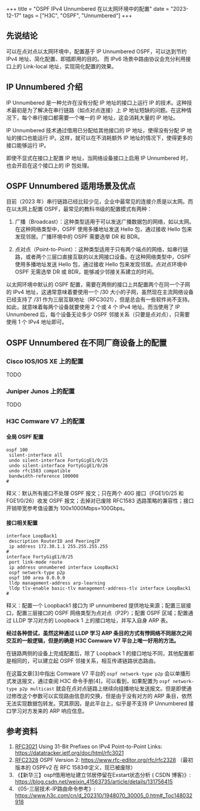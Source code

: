 +++
title = "OSPF IPv4 Unnumbered 在以太网环境中的配置"
date = "2023-12-17"
tags = ["H3C", "OSPF", "Unnumbered"]
+++

## 先说结论
可以在点对点以太网环境中，配置基于 IP Unnumbered OSPF，可以达到节约 IPv4 地址、简化配置、即插即用的目的。
而 IPv6 场景中路由协议会充分利用接口上的 Link-local 地址，实现简化配置的效果。

## IP Unnumbered 介绍
IP Unnumbered 是一种允许在没有分配 IP 地址的接口上运行 IP 的技术。这种技术最初是为了解决在串行链路（如点对点连接）上 IP 地址短缺的问题。在这种情况下，每个串行接口都需要一个唯一的 IP 地址，这会消耗大量的 IP 地址。

IP Unnumbered 技术通过借用已分配给其他接口的 IP 地址，使得没有分配 IP 地址的接口也能运行 IP。这样，就可以在不消耗额外 IP 地址的情况下，使得更多的接口能够运行 IP。

即使不显式在接口上配置 IP 地址，当网络设备接口上启用 IP Unnumbered 时，也会开启在这个接口上的 IP 包处理。

## OSPF Unnumbered 适用场景及优点
目前（2023 年）串行链路已经比较少见，企业中最常见的连接介质是以太网。而在以太网上配置 OSPF，最常见的教科书级的配置模式有两种：

1. 广播（Broadcast）：这种类型适用于可以发送广播数据包的网络，如以太网。在这种网络类型中，OSPF 使用多播地址发送 Hello 包，通过接收 Hello 包来发现邻居。广播环境中的 OSPF 需要选举 DR 和 BDR。

1. 点对点（Point-to-Point）：这种类型适用于只有两个端点的网络，如串行链路，或者两个三层口直接互联的以太网接口设备。在这种网络类型中，OSPF 使用多播地址发送 Hello 包，通过接收 Hello 包来发现邻居。点对点环境中 OSPF 无需选举 DR 或 BDR，能够减少邻接关系建立的时间。

以太网环境中默认的 OSPF 配置，需要在两侧的接口上共配置两个在同一个子网的 IPv4 地址，这通常意味着要使用一个 /30 大小的子网，虽然现在主流网络设备已经支持了 /31 作为三层互联地址（RFC3021），但是总会有一些软件尚不支持。如此，就意味着每两个设备就要使用 2 个或 4 个 IPv4 地址。而当使用了 IP Unnumbered 后，每个设备无论多少 OSPF 邻接关系（只要是点对点），只需要使用 1 个 IPv4 地址即可。

## OSPF Unnumbered 在不同厂商设备上的配置

### Cisco IOS/IOS XE 上的配置
TODO

### Juniper Junos 上的配置
TODO

### H3C Comware V7 上的配置
#### 全局 OSPF 配置
```
ospf 100
 silent-interface all
 undo silent-interface FortyGigE1/0/25
 undo silent-interface FortyGigE1/0/26
 undo rfc1583 compatible
 bandwidth-reference 100000
#
```
释义：默认所有接口不处理 OSPF 报文；只在两个 40G 接口（FGE1/0/25 和 FGE1/0/26）收发 OSPF 报文；去掉对已废除 RFC1583 选路策略的兼容性；接口开销带宽参考值设置为 100x1000Mbps=100Gbps。
#### 接口相关配置
```
interface LoopBack1
 description RouterID and PeeringIP
 ip address 172.30.1.1 255.255.255.255
#
interface FortyGigE1/0/25
 port link-mode route
 ip address unnumbered interface LoopBack1
 ospf network-type p2p
 ospf 100 area 0.0.0.0
 lldp management-address arp-learning
 lldp tlv-enable basic-tlv management-address-tlv interface LoopBack1
#
```
释义：配置一个 Loopback1 接口为 IP unnumbered 提供地址来源；配置三层接口，配置三层接口的 OSPF 网络类型为点对点（P2P）；配置 OSPF 区域；配置通过 LLDP 学习对方的 Loopback 1 上的接口地址，并写入自身 ARP 表。

__经过各种尝试，虽然这种通过 LLDP 学习 ARP 条目的方式有悖网络不同层次之间交互的一般逻辑，但是的确是 H3C Comware V7 平台上唯一好用的方法。__

在链路两侧的设备上完成配置后，除了 Loopback 1 的接口地址不同，其他配置都是相同的，可以建立起 OSPF 邻接关系，相互传递链路状态路由。

在这篇文章[3]中指出 Comware V7 平台的 `ospf network-type p2p` 会以单播形式发送报文，通过查阅 H3C 命令手册[4]，可以看到，如果配置为 `ospf network-type p2p multicast` 就会在点对点链路上继续向组播地址发送报文。但是即使通过修改这个参数可以实现路由信息的交换，但是由于没有对方的 ARP 条目，依然无法实现数据包转发。究其原因，是此平台上，似乎是不支持 IP Unnumbered 接口学习对方发来的 ARP 响应信息。

## 参考资料
1. [RFC3021](https://datatracker.ietf.org/doc/html/rfc3021) Using 31-Bit Prefixes on IPv4 Point-to-Point Links: https://datatracker.ietf.org/doc/html/rfc3021
1. [RFC2328](https://www.rfc-editor.org/rfc/rfc2328) OSPF Version 2: https://www.rfc-editor.org/rfc/rfc2328 （最初版本的 OSPFv2 在 RFC 1583中定义，现已被废除）
1. 《【新华三】ospf借用地址建立邻居停留在Exstart状态分析 ( CSDN 博客)》: https://blog.csdn.net/weixin_41563735/article/details/131756415
1. 《05-三层技术-IP路由命令参考》: https://www.h3c.com/cn/d_202310/1948070_30005_0.htm#_Toc148032918
